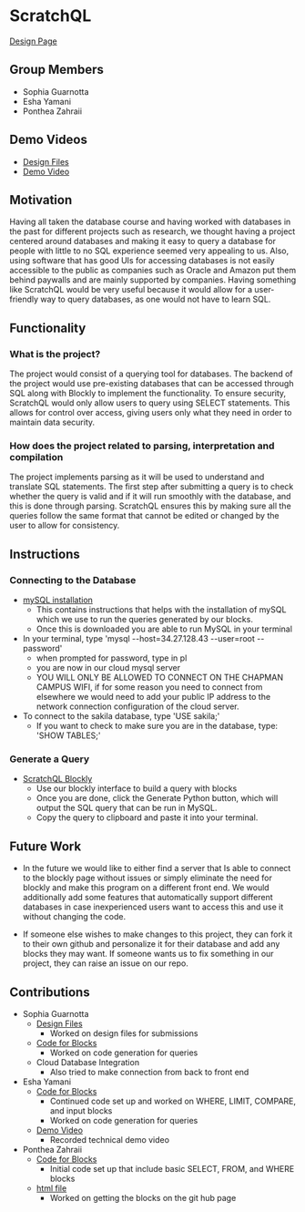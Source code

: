 # ScratchQL

[Design Page](https://eshayamani.github.io/ScratchQL/src/index.html)

## Group Members 
- Sophia Guarnotta
- Esha Yamani
- Ponthea Zahraii

## Demo Videos
- [Design Files](docs/design_demo.m4v)
- [Demo Video](docs/technical_demo.mp4)
  
## Motivation 
Having all taken the database course and having worked with databases in the past for different projects such as research, we thought having a project centered around databases and making it easy to query a database for people with little to no SQL experience seemed very appealing to us. Also, using software that has good UIs for accessing databases is not easily accessible to the public as companies such as Oracle and Amazon put them behind paywalls and are mainly supported by companies. Having something like ScratchQL would be very useful because it would allow for a user-friendly way to query databases, as one would not have to learn SQL. 

## Functionality 
### What is the project?
The project would consist of a querying tool for databases. The backend of the project would use pre-existing databases that can be accessed through SQL along with Blockly to implement the functionality. To ensure security, ScratchQL would only allow users to query using SELECT statements. This allows for control over access, giving users only what they need in order to maintain data security.

### How does the project related to parsing, interpretation and compilation
The project implements parsing as it will be used to understand and translate SQL statements. The first step after submitting a query is to check whether the query is valid and if it will run smoothly with the database, and this is done through parsing. ScratchQL ensures this by making sure all the queries follow the same format that cannot be edited or changed by the user to allow for consistency. 

## Instructions
### Connecting to the Database
- [mySQL installation](https://dev.mysql.com/downloads/installer/)
    - This contains instructions that helps with the installation of mySQL which we use to run the queries generated by our blocks.
    - Once this is downloaded you are able to run MySQL in your terminal
- In your terminal, type 'mysql --host=34.27.128.43 --user=root --password'
    - when prompted for password, type in pl
    - you are now in our cloud mysql server
    - YOU WILL ONLY BE ALLOWED TO CONNECT ON THE CHAPMAN CAMPUS WIFI, if for some reason you need to connect from elsewhere we would need to add your public IP address to the network connection configuration of the cloud server.
- To connect to the sakila database, type 'USE sakila;'
    - If you want to check to make sure you are in the database, type: 'SHOW TABLES;'
### Generate a Query
- [ScratchQL Blockly](https://eshayamani.github.io/ScratchQL/src/index.html)
    - Use our blockly interface to build a query with blocks
    - Once you are done, click the Generate Python button, which will output the SQL query that can be run in MySQL.
    - Copy the query to clipboard and paste it into your terminal.

## Future Work
- In the future we would like to either find a server that Is able to connect to the blockly page without issues or simply eliminate the need for blockly and make this program on a different front end. We would additionally add some features that automatically support different databases in case inexperienced users want to access this and use it without changing the code.

- If someone else wishes to make changes to this project, they can fork it to their own github and personalize it for their database and add any blocks they may want. If someone wants us to fix something in our project, they can raise an issue on our repo. 

## Contributions
- Sophia Guarnotta
    - [Design Files](docs/design_demo.mp4)
        - Worked on design files for submissions
    - [Code for Blocks](src/custom_blocks.js)
        - Worked on code generation for queries
    - Cloud Database Integration
        - Also tried to make connection from back to front end
- Esha Yamani
    - [Code for Blocks](src/custom_blocks.js)
        - Continued code set up and worked on WHERE, LIMIT, COMPARE, and input blocks
        - Worked on code generation for queries
    - [Demo Video](docs/technical_demo.mp4)
        - Recorded technical demo video
- Ponthea Zahraii
    - [Code for Blocks](src/custom_blocks.js)
        - Initial code set up that include basic SELECT, FROM, and WHERE blocks
    - [html file](src/index.html)
        - Worked on getting the blocks on the git hub page
